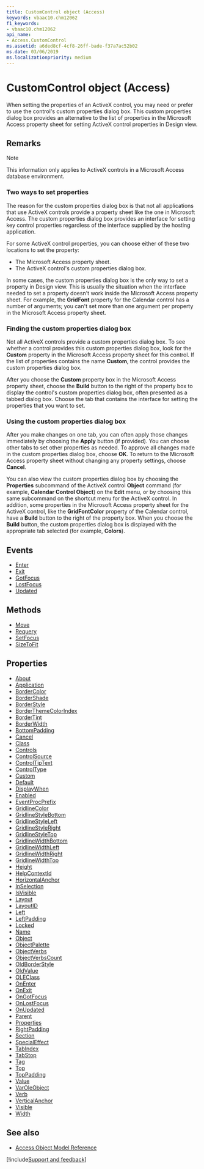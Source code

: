 ```yaml
---
title: CustomControl object (Access)
keywords: vbaac10.chm12062
f1_keywords:
- vbaac10.chm12062
api_name:
- Access.CustomControl
ms.assetid: a6ded8cf-4cf8-26ff-bade-f37a7ac52b02
ms.date: 03/06/2019
ms.localizationpriority: medium
---
```



# CustomControl object (Access)

When setting the properties of an ActiveX control, you may need or prefer to use the control's custom properties dialog box. This custom properties dialog box provides an alternative to the list of properties in the Microsoft Access property sheet for setting ActiveX control properties in Design view.


## Remarks

> [!NOTE] 
> This information only applies to ActiveX controls in a Microsoft Access database environment.

### Two ways to set properties

The reason for the custom properties dialog box is that not all applications that use ActiveX controls provide a property sheet like the one in Microsoft Access. The custom properties dialog box provides an interface for setting key control properties regardless of the interface supplied by the hosting application.

For some ActiveX control properties, you can choose either of these two locations to set the property:

- The Microsoft Access property sheet.  
- The ActiveX control's custom properties dialog box.
    
In some cases, the custom properties dialog box is the only way to set a property in Design view. This is usually the situation when the interface needed to set a property doesn't work inside the Microsoft Access property sheet. For example, the **GridFont** property for the Calendar control has a number of arguments; you can't set more than one argument per property in the Microsoft Access property sheet.

### Finding the custom properties dialog box

Not all ActiveX controls provide a custom properties dialog box. To see whether a control provides this custom properties dialog box, look for the **Custom** property in the Microsoft Access property sheet for this control. If the list of properties contains the name **Custom**, the control provides the custom properties dialog box.

After you choose the **Custom** property box in the Microsoft Access property sheet, choose the **Build** button to the right of the property box to display the control's custom properties dialog box, often presented as a tabbed dialog box. Choose the tab that contains the interface for setting the properties that you want to set.

### Using the custom properties dialog box

After you make changes on one tab, you can often apply those changes immediately by choosing the **Apply** button (if provided). You can choose other tabs to set other properties as needed. To approve all changes made in the custom properties dialog box, choose **OK**. To return to the Microsoft Access property sheet without changing any property settings, choose **Cancel**.

You can also view the custom properties dialog box by choosing the **Properties** subcommand of the ActiveX control **Object** command (for example, **Calendar Control Object**) on the **Edit** menu, or by choosing this same subcommand on the shortcut menu for the ActiveX control. In addition, some properties in the Microsoft Access property sheet for the ActiveX control, like the **GridFontColor** property of the Calendar control, have a **Build** button to the right of the property box. When you choose the **Build** button, the custom properties dialog box is displayed with the appropriate tab selected (for example, **Colors**).


## Events

- [Enter](Access.CustomControl.Enter.md)
- [Exit](Access.CustomControl.Exit.md)
- [GotFocus](Access.CustomControl.GotFocus.md)
- [LostFocus](Access.CustomControl.LostFocus.md)
- [Updated](Access.CustomControl.Updated.md)

## Methods

- [Move](Access.CustomControl.Move.md)
- [Requery](Access.CustomControl.Requery.md)
- [SetFocus](Access.CustomControl.SetFocus.md)
- [SizeToFit](Access.CustomControl.SizeToFit.md)

## Properties

- [About](Access.CustomControl.About.md)
- [Application](Access.CustomControl.Application.md)
- [BorderColor](Access.CustomControl.BorderColor.md)
- [BorderShade](Access.CustomControl.BorderShade.md)
- [BorderStyle](Access.CustomControl.BorderStyle.md)
- [BorderThemeColorIndex](Access.CustomControl.BorderThemeColorIndex.md)
- [BorderTint](Access.CustomControl.BorderTint.md)
- [BorderWidth](Access.CustomControl.BorderWidth.md)
- [BottomPadding](Access.CustomControl.BottomPadding.md)
- [Cancel](Access.CustomControl.Cancel.md)
- [Class](Access.CustomControl.Class.md)
- [Controls](Access.CustomControl.Controls.md)
- [ControlSource](Access.CustomControl.ControlSource.md)
- [ControlTipText](Access.CustomControl.ControlTipText.md)
- [ControlType](Access.CustomControl.ControlType.md)
- [Custom](Access.CustomControl.Custom.md)
- [Default](Access.CustomControl.Default.md)
- [DisplayWhen](Access.CustomControl.DisplayWhen.md)
- [Enabled](Access.CustomControl.Enabled.md)
- [EventProcPrefix](Access.CustomControl.EventProcPrefix.md)
- [GridlineColor](Access.CustomControl.GridlineColor.md)
- [GridlineStyleBottom](Access.CustomControl.GridlineStyleBottom.md)
- [GridlineStyleLeft](Access.CustomControl.GridlineStyleLeft.md)
- [GridlineStyleRight](Access.CustomControl.GridlineStyleRight.md)
- [GridlineStyleTop](Access.CustomControl.GridlineStyleTop.md)
- [GridlineWidthBottom](Access.CustomControl.GridlineWidthBottom.md)
- [GridlineWidthLeft](Access.CustomControl.GridlineWidthLeft.md)
- [GridlineWidthRight](Access.CustomControl.GridlineWidthRight.md)
- [GridlineWidthTop](Access.CustomControl.GridlineWidthTop.md)
- [Height](Access.CustomControl.Height.md)
- [HelpContextId](Access.CustomControl.HelpContextId.md)
- [HorizontalAnchor](Access.CustomControl.HorizontalAnchor.md)
- [InSelection](Access.CustomControl.InSelection.md)
- [IsVisible](Access.CustomControl.IsVisible.md)
- [Layout](Access.CustomControl.Layout.md)
- [LayoutID](Access.CustomControl.LayoutID.md)
- [Left](Access.CustomControl.Left.md)
- [LeftPadding](Access.CustomControl.LeftPadding.md)
- [Locked](Access.CustomControl.Locked.md)
- [Name](Access.CustomControl.Name.md)
- [Object](Access.CustomControl.Object.md)
- [ObjectPalette](Access.CustomControl.ObjectPalette.md)
- [ObjectVerbs](Access.CustomControl.ObjectVerbs.md)
- [ObjectVerbsCount](Access.CustomControl.ObjectVerbsCount.md)
- [OldBorderStyle](Access.CustomControl.OldBorderStyle.md)
- [OldValue](Access.CustomControl.OldValue.md)
- [OLEClass](Access.CustomControl.OLEClass.md)
- [OnEnter](Access.CustomControl.OnEnter.md)
- [OnExit](Access.CustomControl.OnExit.md)
- [OnGotFocus](Access.CustomControl.OnGotFocus.md)
- [OnLostFocus](Access.CustomControl.OnLostFocus.md)
- [OnUpdated](Access.CustomControl.OnUpdated.md)
- [Parent](Access.CustomControl.Parent.md)
- [Properties](Access.CustomControl.Properties.md)
- [RightPadding](Access.CustomControl.RightPadding.md)
- [Section](Access.CustomControl.Section.md)
- [SpecialEffect](Access.CustomControl.SpecialEffect.md)
- [TabIndex](Access.CustomControl.TabIndex.md)
- [TabStop](Access.CustomControl.TabStop.md)
- [Tag](Access.CustomControl.Tag.md)
- [Top](Access.CustomControl.Top.md)
- [TopPadding](Access.CustomControl.TopPadding.md)
- [Value](Access.CustomControl.Value.md)
- [VarOleObject](Access.CustomControl.VarOleObject.md)
- [Verb](Access.CustomControl.Verb.md)
- [VerticalAnchor](Access.CustomControl.VerticalAnchor.md)
- [Visible](Access.CustomControl.Visible.md)
- [Width](Access.CustomControl.Width.md)

## See also

- [Access Object Model Reference](overview/Access/object-model.md)


[!include[Support and feedback](~/includes/feedback-boilerplate.md)]